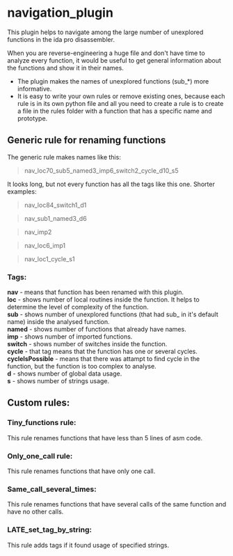 # navigation_plugin
This plugin helps to navigate among the large number of unexplored functions in the ida pro disassembler. 

When you are reverse-engineering a huge file and don't have time to analyze every function, it would be useful to get general information about the functions and show it in their names.
- The plugin makes the names of unexplored functions (sub_*) more informative.
- It is easy to write your own rules or remove existing ones, because each rule is in its own python file and all you need to create a rule is to create a file in the rules folder with a function that has a specific name and prototype.
## Generic rule for renaming functions
The generic rule makes names like this:
> nav_loc70_sub5_named3_imp6_switch2_cycle_d10_s5

It looks long, but not every function has all the tags like this one. Shorter examples:
> nav_loc84_switch1_d1

> nav_sub1_named3_d6

> nav_imp2

> nav_loc6_imp1

> nav_loc1_cycle_s1

### Tags:
**nav** - means that function has been renamed with this plugin.<br />
**loc** - shows number of local routines inside the function. It helps to determine the level of complexity of the function.<br />
**sub** - shows number of unexplored functions (that had sub_ in it's default name) inside the analysed function.<br />
**named** - shows number of functions that already have names.<br />
**imp** - shows number of imported functions.<br />
**switch** - shows number of switches inside the function.<br />
**cycle** - that tag means that the function has one or several cycles.<br />
**cycleIsPossible** - means that there was attampt to find cycle in the function, but the function is too complex to analyse.<br />
**d** - shows number of global data usage.<br />
**s** - shows number of strings usage.<br />

## Custom rules:
### Tiny_functions rule:
This rule renames functions that have less than 5 lines of asm code.
### Only_one_call rule:
This rule renames functions that have only one call.
### Same_call_several_times:
This rule renames functions that have several calls of the same function and have no other calls.
### LATE_set_tag_by_string:
This rule adds tags if it found usage of specified strings.
